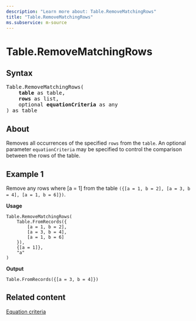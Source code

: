 ```yaml
---
description: "Learn more about: Table.RemoveMatchingRows"
title: "Table.RemoveMatchingRows"
ms.subservice: m-source
---
```

# Table.RemoveMatchingRows

## Syntax

<pre>
Table.RemoveMatchingRows(
    <b>table</b> as table,
    <b>rows</b> as list,
    optional <b>equationCriteria</b> as any
) as table
</pre>
  
## About

Removes all occurrences of the specified `rows` from the `table`. An optional parameter `equationCriteria` may be specified to control the comparison between the rows of the table.

## Example 1

Remove any rows where [a = 1] from the table `({[a = 1, b = 2], [a = 3, b = 4], [a = 1, b = 6]})`.

**Usage**

```powerquery-m
Table.RemoveMatchingRows(
    Table.FromRecords({
        [a = 1, b = 2],
        [a = 3, b = 4],
        [a = 1, b = 6]
    }),
    {[a = 1]},
    "a"
)
```

**Output**

`Table.FromRecords({[a = 3, b = 4]})`

## Related content

[Equation criteria](table-functions.md#equation-criteria)
